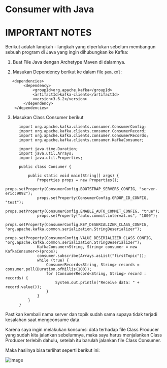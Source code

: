 # Consumer with Java

# IMPORTANT NOTES

Berikut adalah langkah - langkah yang diperlukan sebelum membangun sebuah program di Java yang ingin dihubungkan ke Kafka:

1. Buat File Java dengan Archetype Maven di dalamnya.

2. Masukan Dependency berikut ke dalam file ```pom.xml```:
```
   <dependencies>
        <dependency>
            <groupId>org.apache.kafka</groupId>
            <artifactId>kafka-clients</artifactId>
            <version>3.6.2</version>
        </dependency>
    </dependencies>
```
3. Masukan Class Consumer berikut
```
      import org.apache.kafka.clients.consumer.ConsumerConfig;
      import org.apache.kafka.clients.consumer.ConsumerRecord;
      import org.apache.kafka.clients.consumer.ConsumerRecords;
      import org.apache.kafka.clients.consumer.KafkaConsumer;
      
      import java.time.Duration;
      import java.util.Arrays;
      import java.util.Properties;
      
      public class Consumer {
      
          public static void main(String[] args) {
              Properties props = new Properties();
              props.setProperty(ConsumerConfig.BOOTSTRAP_SERVERS_CONFIG, "server-eric:9092");
              props.setProperty(ConsumerConfig.GROUP_ID_CONFIG, "test");
              props.setProperty(ConsumerConfig.ENABLE_AUTO_COMMIT_CONFIG, "true");
              props.setProperty("auto.commit.interval.ms", "1000");
              props.setProperty(ConsumerConfig.KEY_DESERIALIZER_CLASS_CONFIG, "org.apache.kafka.common.serialization.StringDeserializer");
              props.setProperty(ConsumerConfig.VALUE_DESERIALIZER_CLASS_CONFIG, "org.apache.kafka.common.serialization.StringDeserializer");
              KafkaConsumer<String, String> consumer = new KafkaConsumer<>(props);
              consumer.subscribe(Arrays.asList("firstTopic"));
              while (true) {
                  ConsumerRecords<String, String> records = consumer.poll(Duration.ofMillis(100));
                  for (ConsumerRecord<String, String> record : records) {
                      System.out.println("Receive data: " + record.value());
                  }
              }
          }
      }
```
Pastikan kembali nama server dan topik sudah sama supaya tidak terjadi kesalahan saat mengconsume data.

Karena saya ingin melakukan konsumsi data terhadap file Class Producer yang sudah kita jalankan sebelumnya, maka saya harus menjalankan Class Producer terlebih dahulu, setelah itu barulah jalankan file Class Consumer.

Maka hasilnya bisa terlihat seperti berikut ini:

![image](https://github.com/user-attachments/assets/0334726f-68b6-4146-b218-b137f901939f)



